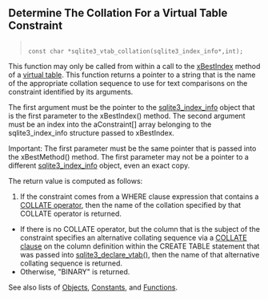 ## Determine The Collation For a Virtual Table Constraint




> ```
> 
> const char *sqlite3_vtab_collation(sqlite3_index_info*,int);
> 
> ```



This function may only be called from within a call to the [xBestIndex](../vtab.html#xbestindex)
method of a [virtual table](../vtab.html). This function returns a pointer to a string
that is the name of the appropriate collation sequence to use for text
comparisons on the constraint identified by its arguments.


The first argument must be the pointer to the [sqlite3\_index\_info](../c3ref/index_info.html) object
that is the first parameter to the xBestIndex() method. The second argument
must be an index into the aConstraint\[] array belonging to the
sqlite3\_index\_info structure passed to xBestIndex.


Important:
The first parameter must be the same pointer that is passed into the
xBestMethod() method. The first parameter may not be a pointer to a
different [sqlite3\_index\_info](../c3ref/index_info.html) object, even an exact copy.


The return value is computed as follows:


1. If the constraint comes from a WHERE clause expression that contains
a [COLLATE operator](../lang_expr.html#collateop), then the name of the collation specified by
that COLLATE operator is returned.
- If there is no COLLATE operator, but the column that is the subject
of the constraint specifies an alternative collating sequence via
a [COLLATE clause](../lang_createtable.html#collateclause) on the column definition within the CREATE TABLE
statement that was passed into [sqlite3\_declare\_vtab()](../c3ref/declare_vtab.html), then the
name of that alternative collating sequence is returned.
- Otherwise, "BINARY" is returned.




See also lists of
 [Objects](../c3ref/objlist.html),
 [Constants](../c3ref/constlist.html), and
 [Functions](../c3ref/funclist.html).


